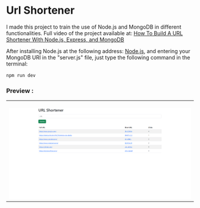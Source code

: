 # Url Shortener

I made this project to train the use of Node.js and MongoDB in different functionalities.
Full video of the project available at: <a href="https://www.youtube.com/watch?v=SLpUKAGnm-g">How To Build A URL Shortener With Node.js, Express, and MongoDB</a> 

After installing Node.js at the following address: <a href="https://nodejs.org/en/download/">Node.js</a>, and entering your MongoDB URI in the "server.js" file, just type the following command in the terminal:

```bash
npm run dev

```


### Preview :

<table width="100%"> 
<tr>
<td width="100%">
<br>
<img src="https://github.com/jonathanoliveirarocha/UrlShortener/blob/master/SAMPLE.png">
</td> 
</table>
